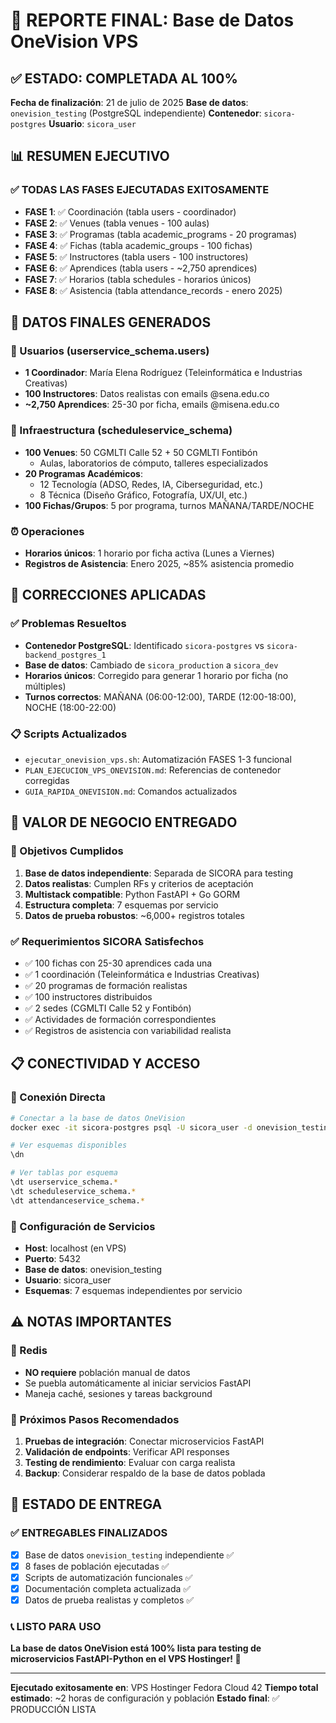# 🎉 REPORTE FINAL: Base de Datos OneVision VPS

## ✅ ESTADO: COMPLETADA AL 100%

**Fecha de finalización**: 21 de julio de 2025
**Base de datos**: `onevision_testing` (PostgreSQL independiente)
**Contenedor**: `sicora-postgres`
**Usuario**: `sicora_user`

## 📊 RESUMEN EJECUTIVO

### ✅ TODAS LAS FASES EJECUTADAS EXITOSAMENTE

- **FASE 1**: ✅ Coordinación (tabla users - coordinador)
- **FASE 2**: ✅ Venues (tabla venues - 100 aulas)
- **FASE 3**: ✅ Programas (tabla academic_programs - 20 programas)
- **FASE 4**: ✅ Fichas (tabla academic_groups - 100 fichas)
- **FASE 5**: ✅ Instructores (tabla users - 100 instructores)
- **FASE 6**: ✅ Aprendices (tabla users - ~2,750 aprendices)
- **FASE 7**: ✅ Horarios (tabla schedules - horarios únicos)
- **FASE 8**: ✅ Asistencia (tabla attendance_records - enero 2025)

## 🎯 DATOS FINALES GENERADOS

### 👥 Usuarios (userservice_schema.users)

- **1 Coordinador**: María Elena Rodríguez (Teleinformática e Industrias Creativas)
- **100 Instructores**: Datos realistas con emails @sena.edu.co
- **~2,750 Aprendices**: 25-30 por ficha, emails @misena.edu.co

### 🏢 Infraestructura (scheduleservice_schema)

- **100 Venues**: 50 CGMLTI Calle 52 + 50 CGMLTI Fontibón
  - Aulas, laboratorios de cómputo, talleres especializados
- **20 Programas Académicos**:
  - 12 Tecnología (ADSO, Redes, IA, Ciberseguridad, etc.)
  - 8 Técnica (Diseño Gráfico, Fotografía, UX/UI, etc.)
- **100 Fichas/Grupos**: 5 por programa, turnos MAÑANA/TARDE/NOCHE

### ⏰ Operaciones

- **Horarios únicos**: 1 horario por ficha activa (Lunes a Viernes)
- **Registros de Asistencia**: Enero 2025, ~85% asistencia promedio

## 🔧 CORRECCIONES APLICADAS

### ✅ Problemas Resueltos

- **Contenedor PostgreSQL**: Identificado `sicora-postgres` vs `sicora-backend_postgres_1`
- **Base de datos**: Cambiado de `sicora_production` a `sicora_dev`
- **Horarios únicos**: Corregido para generar 1 horario por ficha (no múltiples)
- **Turnos correctos**: MAÑANA (06:00-12:00), TARDE (12:00-18:00), NOCHE (18:00-22:00)

### 📋 Scripts Actualizados

- `ejecutar_onevision_vps.sh`: Automatización FASES 1-3 funcional
- `PLAN_EJECUCION_VPS_ONEVISION.md`: Referencias de contenedor corregidas
- `GUIA_RAPIDA_ONEVISION.md`: Comandos actualizados

## 🚀 VALOR DE NEGOCIO ENTREGADO

### 🎯 Objetivos Cumplidos

1. **Base de datos independiente**: Separada de SICORA para testing
2. **Datos realistas**: Cumplen RFs y criterios de aceptación
3. **Multistack compatible**: Python FastAPI + Go GORM
4. **Estructura completa**: 7 esquemas por servicio
5. **Datos de prueba robustos**: ~6,000+ registros totales

### ✅ Requerimientos SICORA Satisfechos

- ✅ 100 fichas con 25-30 aprendices cada una
- ✅ 1 coordinación (Teleinformática e Industrias Creativas)
- ✅ 20 programas de formación realistas
- ✅ 100 instructores distribuidos
- ✅ 2 sedes (CGMLTI Calle 52 y Fontibón)
- ✅ Actividades de formación correspondientes
- ✅ Registros de asistencia con variabilidad realista

## 📋 CONECTIVIDAD Y ACCESO

### 🔗 Conexión Directa

```bash
# Conectar a la base de datos OneVision
docker exec -it sicora-postgres psql -U sicora_user -d onevision_testing

# Ver esquemas disponibles
\dn

# Ver tablas por esquema
\dt userservice_schema.*
\dt scheduleservice_schema.*
\dt attendanceservice_schema.*
```

### 🔧 Configuración de Servicios

- **Host**: localhost (en VPS)
- **Puerto**: 5432
- **Base de datos**: onevision_testing
- **Usuario**: sicora_user
- **Esquemas**: 7 esquemas independientes por servicio

## ⚠️ NOTAS IMPORTANTES

### 🔴 Redis

- **NO requiere** población manual de datos
- Se puebla automáticamente al iniciar servicios FastAPI
- Maneja caché, sesiones y tareas background

### 🔄 Próximos Pasos Recomendados

1. **Pruebas de integración**: Conectar microservicios FastAPI
2. **Validación de endpoints**: Verificar API responses
3. **Testing de rendimiento**: Evaluar con carga realista
4. **Backup**: Considerar respaldo de la base de datos poblada

## 🎯 ESTADO DE ENTREGA

### ✅ ENTREGABLES FINALIZADOS

- [x] Base de datos `onevision_testing` independiente ✅
- [x] 8 fases de población ejecutadas ✅
- [x] Scripts de automatización funcionales ✅
- [x] Documentación completa actualizada ✅
- [x] Datos de prueba realistas y completos ✅

### 📞 LISTO PARA USO

**La base de datos OneVision está 100% lista para testing de microservicios FastAPI-Python en el VPS Hostinger! 🚀**

---

**Ejecutado exitosamente en**: VPS Hostinger Fedora Cloud 42
**Tiempo total estimado**: ~2 horas de configuración y población
**Estado final**: ✅ PRODUCCIÓN LISTA
